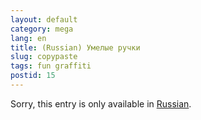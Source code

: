 ```yaml
---
layout: default
category: mega
lang: en
title: (Russian) Умелые ручки
slug: copypaste
tags: fun graffiti 
postid: 15
---
```

<p>Sorry, this entry is only available in <a href="/mega/export/getposts.php">Russian</a>.</p>